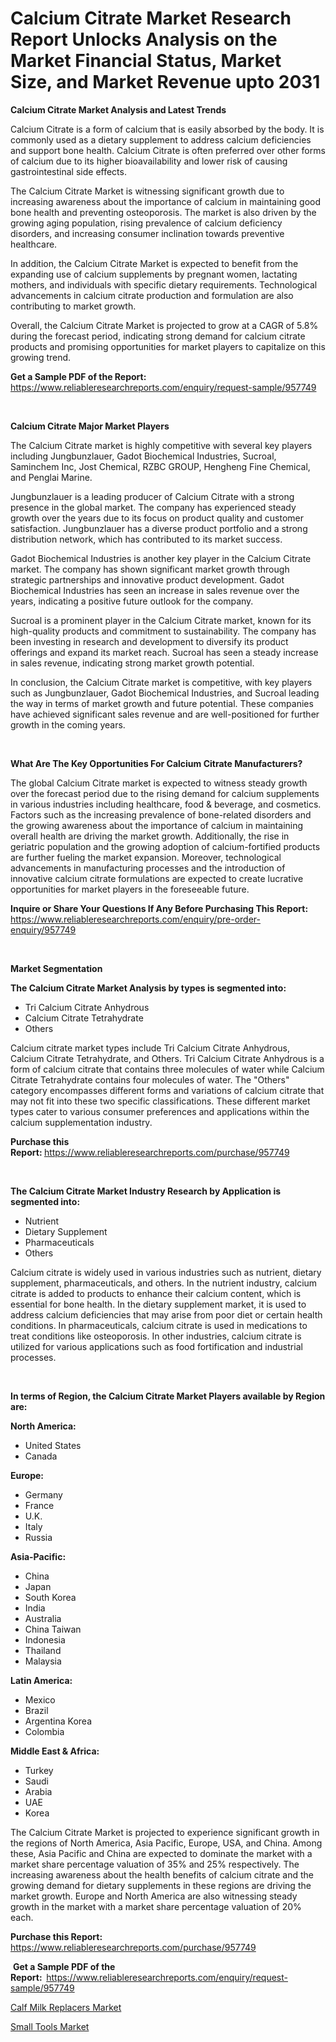 <p><h1>Calcium Citrate Market Research Report Unlocks Analysis on the Market Financial Status, Market Size, and Market Revenue upto 2031</h1></p><p><strong>Calcium Citrate Market Analysis and Latest Trends</strong></p>
<p><p>Calcium Citrate is a form of calcium that is easily absorbed by the body. It is commonly used as a dietary supplement to address calcium deficiencies and support bone health. Calcium Citrate is often preferred over other forms of calcium due to its higher bioavailability and lower risk of causing gastrointestinal side effects.</p><p>The Calcium Citrate Market is witnessing significant growth due to increasing awareness about the importance of calcium in maintaining good bone health and preventing osteoporosis. The market is also driven by the growing aging population, rising prevalence of calcium deficiency disorders, and increasing consumer inclination towards preventive healthcare.</p><p>In addition, the Calcium Citrate Market is expected to benefit from the expanding use of calcium supplements by pregnant women, lactating mothers, and individuals with specific dietary requirements. Technological advancements in calcium citrate production and formulation are also contributing to market growth.</p><p>Overall, the Calcium Citrate Market is projected to grow at a CAGR of 5.8% during the forecast period, indicating strong demand for calcium citrate products and promising opportunities for market players to capitalize on this growing trend.</p></p>
<p><strong>Get a Sample PDF of the Report:&nbsp;</strong> <a href="https://www.reliableresearchreports.com/enquiry/request-sample/957749">https://www.reliableresearchreports.com/enquiry/request-sample/957749</a></p>
<p>&nbsp;</p>
<p><strong>Calcium Citrate Major Market Players</strong></p>
<p><p>The Calcium Citrate market is highly competitive with several key players including Jungbunzlauer, Gadot Biochemical Industries, Sucroal, Saminchem Inc, Jost Chemical, RZBC GROUP, Hengheng Fine Chemical, and Penglai Marine.</p><p>Jungbunzlauer is a leading producer of Calcium Citrate with a strong presence in the global market. The company has experienced steady growth over the years due to its focus on product quality and customer satisfaction. Jungbunzlauer has a diverse product portfolio and a strong distribution network, which has contributed to its market success.</p><p>Gadot Biochemical Industries is another key player in the Calcium Citrate market. The company has shown significant market growth through strategic partnerships and innovative product development. Gadot Biochemical Industries has seen an increase in sales revenue over the years, indicating a positive future outlook for the company.</p><p>Sucroal is a prominent player in the Calcium Citrate market, known for its high-quality products and commitment to sustainability. The company has been investing in research and development to diversify its product offerings and expand its market reach. Sucroal has seen a steady increase in sales revenue, indicating strong market growth potential.</p><p>In conclusion, the Calcium Citrate market is competitive, with key players such as Jungbunzlauer, Gadot Biochemical Industries, and Sucroal leading the way in terms of market growth and future potential. These companies have achieved significant sales revenue and are well-positioned for further growth in the coming years.</p></p>
<p>&nbsp;</p>
<p><strong>What Are The Key Opportunities For Calcium Citrate Manufacturers?</strong></p>
<p><p>The global Calcium Citrate market is expected to witness steady growth over the forecast period due to the rising demand for calcium supplements in various industries including healthcare, food & beverage, and cosmetics. Factors such as the increasing prevalence of bone-related disorders and the growing awareness about the importance of calcium in maintaining overall health are driving the market growth. Additionally, the rise in geriatric population and the growing adoption of calcium-fortified products are further fueling the market expansion. Moreover, technological advancements in manufacturing processes and the introduction of innovative calcium citrate formulations are expected to create lucrative opportunities for market players in the foreseeable future.</p></p>
<p><strong>Inquire or Share Your Questions If Any Before Purchasing This Report:</strong> <a href="https://www.reliableresearchreports.com/enquiry/pre-order-enquiry/957749">https://www.reliableresearchreports.com/enquiry/pre-order-enquiry/957749</a></p>
<p>&nbsp;</p>
<p><strong>Market Segmentation</strong></p>
<p><strong>The Calcium Citrate Market Analysis by types is segmented into:</strong></p>
<p><ul><li>Tri Calcium Citrate Anhydrous</li><li>Calcium Citrate Tetrahydrate</li><li>Others</li></ul></p>
<p><p>Calcium citrate market types include Tri Calcium Citrate Anhydrous, Calcium Citrate Tetrahydrate, and Others. Tri Calcium Citrate Anhydrous is a form of calcium citrate that contains three molecules of water while Calcium Citrate Tetrahydrate contains four molecules of water. The "Others" category encompasses different forms and variations of calcium citrate that may not fit into these two specific classifications. These different market types cater to various consumer preferences and applications within the calcium supplementation industry.</p></p>
<p><strong>Purchase this Report:&nbsp;</strong><a href="https://www.reliableresearchreports.com/purchase/957749">https://www.reliableresearchreports.com/purchase/957749</a></p>
<p>&nbsp;</p>
<p><strong>The Calcium Citrate Market Industry Research by Application is segmented into:</strong></p>
<p><ul><li>Nutrient</li><li>Dietary Supplement</li><li>Pharmaceuticals</li><li>Others</li></ul></p>
<p><p>Calcium citrate is widely used in various industries such as nutrient, dietary supplement, pharmaceuticals, and others. In the nutrient industry, calcium citrate is added to products to enhance their calcium content, which is essential for bone health. In the dietary supplement market, it is used to address calcium deficiencies that may arise from poor diet or certain health conditions. In pharmaceuticals, calcium citrate is used in medications to treat conditions like osteoporosis. In other industries, calcium citrate is utilized for various applications such as food fortification and industrial processes.</p></p>
<p>&nbsp;</p>
<p><strong>In terms of Region, the Calcium Citrate Market Players available by Region are:</strong></p>
<p>
    <p> <strong> North America: </strong>
        <ul>
            <li>United States</li>
            <li>Canada</li>
        </ul>
        </p> 
    <p> <strong> Europe: </strong>
        <ul>
            <li>Germany</li>
            <li>France</li>
            <li>U.K.</li>
            <li>Italy</li>
            <li>Russia</li>
        </ul>
        </p> 
    <p> <strong> Asia-Pacific: </strong>
        <ul>
            <li>China</li>
            <li>Japan</li>
            <li>South Korea</li>
            <li>India</li>
            <li>Australia</li>
            <li>China Taiwan</li>
            <li>Indonesia</li>
            <li>Thailand</li>
            <li>Malaysia</li>
        </ul>
        </p> 
    <p> <strong> Latin America: </strong>
        <ul>
            <li>Mexico</li>
            <li>Brazil</li>
            <li>Argentina Korea</li>
            <li>Colombia</li>
        </ul>
        </p> 
    <p> <strong> Middle East & Africa: </strong>
        <ul>
            <li>Turkey</li>
            <li>Saudi</li>
            <li>Arabia</li>
            <li>UAE</li>
            <li>Korea</li>
        </ul>
    </p>
    </p>
<p><p>The Calcium Citrate Market is projected to experience significant growth in the regions of North America, Asia Pacific, Europe, USA, and China. Among these, Asia Pacific and China are expected to dominate the market with a market share percentage valuation of 35% and 25% respectively. The increasing awareness about the health benefits of calcium citrate and the growing demand for dietary supplements in these regions are driving the market growth. Europe and North America are also witnessing steady growth in the market with a market share percentage valuation of 20% each.</p></p>
<p><strong>Purchase this Report: </strong><a href="https://www.reliableresearchreports.com/purchase/957749">https://www.reliableresearchreports.com/purchase/957749</a></p>
<p>&nbsp;<strong>Get a Sample PDF of the Report:&nbsp;&nbsp;</strong><a href="https://www.reliableresearchreports.com/enquiry/request-sample/957749">https://www.reliableresearchreports.com/enquiry/request-sample/957749</a></p>
<p><strong></strong></p>
<p><p><a href="https://view.publitas.com/reportprime-1/calf-milk-replacers-market-size-global-industry-overview-market-segmentation-and-forecast-2024-to-2031/">Calf Milk Replacers Market</a></p><p><a href="https://skillful-vermicelli-b89.notion.site/Small-Tools-Market-Provides-Detailed-Segmentation-of-this-Market-based-on-Type-Application-and-Reg-978db648c80e4473a011c5d39e2747aa">Small Tools Market</a></p></p>